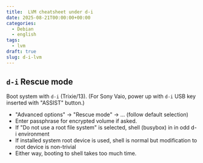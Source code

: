 ```yaml
---
title:  LVM cheatsheet under d-i
date: 2025-08-21T00:00:00+00:00
categories:
  - Debian
  - english
tags:
  - lvm
draft: true
slug: d-i-lvm
---
```


## `d-i` Rescue mode

Boot system with `d-i` (Trixie/13).  (For Sony Vaio, power up with `d-i` USB
key inserted with "ASSIST" button.)

* "Advanced options" -> "Rescue mode" -> ... (follow default selection)
* Enter passphrase for encrypted volume if asked.
* If "Do not use a root file system" is selected, shell (busybox) in in odd d-i
  environment
* If installed system root device is used, shell is normal but modification to
  root device is non-trivial
* Either way, booting to shell takes too much time.


<!--

Add packages in GParted live
https://gparted.org/add-packages-in-gparted-live.php
debian based

SYSTEM RESCUE HOMEPAGE
https://www.system-rescue.org/
ARCHlinux based

Ubuntu で LVM を使う
https://www.kkaneko.jp/tools/server/lvm_ubuntu.html
CLI

storaged-project/blivet-gui
https://github.com/storaged-project/blivet-gui

Debian live CD



-->

<!--
vim: set sw=2 sts=2 ai si et tw=79 ft=markdown:
-->
